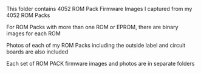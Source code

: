 This folder contains 4052 ROM Pack Firmware Images I captured from my 4052 ROM Packs

For ROM Packs with more than one ROM or EPROM, there are binary images for each ROM

Photos of each of my ROM Packs including the outside label and circuit boards are also included

Each set of ROM PACK firmware images and photos are in separate folders
